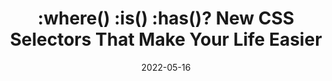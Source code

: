 ---
date: 2022-05-16
permalink: false
publisher: polypane
tags:
  - css
  - selectors
target_url: https://polypane.app/blog/where-is-has-new-css-selectors-that-make-your-life-easier/
title: ":where() :is() :has()? New CSS Selectors That Make Your Life Easier"
---